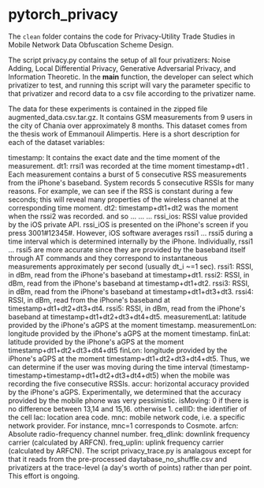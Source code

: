 # pytorch_privacy

The `clean` folder contains the code for Privacy-Utility Trade Studies in Mobile Network Data Obfuscation Scheme Design.

The script privacy.py contains the setup of all four privatizers: Noise Adding, Local Differential Privacy, Generative Adversarial Privacy, and Information Theoretic. In the __main__ function, the developer can select which privatizer to test, and running this script will vary the parameter specific to that privatizer and record data to a csv file according to the privatizer name.

The data for these experiments is contained in the zipped file augmented_data.csv.tar.gz. It contains GSM measurements from 9 users in the city of Chania over approximately 8 months. This dataset comes from the thesis work of Emmanouil Alimpertis. Here is a short description for each of the dataset variables:

timestamp: It contains the exact date and the time moment of the measurement.
dt1: rrsi1 was recorded at the time moment timestamp+dt1 . Each measurement contains a burst of 5 consecutive RSS measurements from the iPhone's baseband. System records 5 consecutive RSSIs for many reasons. For example, we can see if the RSS is constant during a few seconds; this will reveal many properties of the wireless channel at the corresponding time moment.
dt2: timestamp+dt1+dt2 was the moment when the rssi2 was recorded.
and so ...
...
...
rssi_ios: RSSI value provided by the iOS private API. rssi_iOS is presented on the iPhone's screen if you press 3001#12345#. However, iOS software averages rssi1 ... rssi5 during a time interval which is determined internally by the iPhone. Individually, rssi1 ... rssi5 are more accurate since they are provided by the baseband itself through AT commands and they correspond to instantaneous measurements approximately per second (usually dt_i ~=1 sec).
rssi1: RSSI, in dBm, read from the iPhone's baseband at timestamp+dt1.
rssi2: RSSI, in dBm, read from the iPhone's baseband at timestamp+dt1+dt2.
rssi3: RSSI, in dBm, read from the iPhone's baseband at timestamp+dt1+dt3+dt3.
rssi4: RSSI, in dBm, read from the iPhone's baseband at timestamp+dt1+dt2+dt3+dt4.
rssi5: RSSI, in dBm, read from the iPhone's baseband at timestamp+dt1+dt2+dt3+dt4+dt5.
measurementLat: latitude provided by the iPhone's aGPS at the moment timestamp.
measurementLon: longitude provided by the iPhone's aGPS at the moment timestamp.
finLat: latitude provided by the iPhone's aGPS at the moment timestamp+dt1+dt2+dt3+dt4+dt5
finLon: longitude provided by the iPhone's aGPS at the moment timestamp+dt1+dt2+dt3+dt4+dt5. Thus, we can determine if the user was moving during the time interval (timestamp-timestamp+timestamp+dt1+dt2+dt3+dt4+dt5) when the mobile was recording the five consecutive RSSIs.
accur: horizontal accuracy provided by the iPhone's aGPS. Experimentally, we determined that the accuracy provided by the mobile phone was very pessimistic.
isMoving: 0 if there is no difference between 13,14 and 15,16. otherwise 1.
cellID: the identifier of the cell
lac: location area code.
mnc: mobile network code, i.e. a specific network provider. For instance, mnc=1 corresponds to Cosmote.
arfcn: Absolute radio-frequency channel number.
freq_dlink: downlink frequency carrier (calculated by ARFCN).
freq_uplin: uplink frequency carrier (calculated by ARFCN).
The script privacy_trace.py is analagous except for that it reads from the pre-processed daytabase_no_shuffle.csv and privatizers at the trace-level (a day's worth of points) rather than per point. This effort is ongoing.

